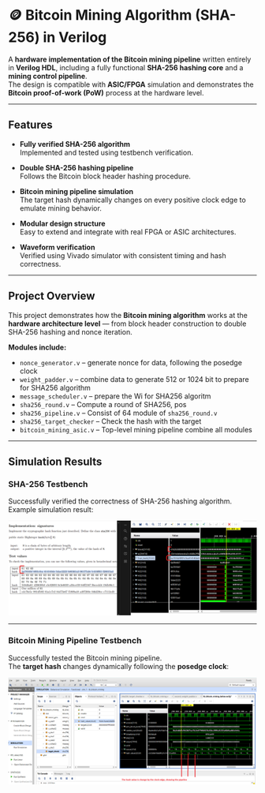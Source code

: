 # 🪙 Bitcoin Mining Algorithm (SHA-256) in Verilog

A **hardware implementation of the Bitcoin mining pipeline** written entirely in **Verilog HDL**, including a fully functional **SHA-256 hashing core** and a **mining control pipeline**.  
The design is compatible with **ASIC/FPGA** simulation and demonstrates the **Bitcoin proof-of-work (PoW)** process at the hardware level.

---

## Features

- **Fully verified SHA-256 algorithm**  
  Implemented and tested using testbench verification.

- **Double SHA-256 hashing pipeline**  
  Follows the Bitcoin block header hashing procedure.

- **Bitcoin mining pipeline simulation**  
  The target hash dynamically changes on every positive clock edge to emulate mining behavior.

- **Modular design structure**  
  Easy to extend and integrate with real FPGA or ASIC architectures.

- **Waveform verification**  
  Verified using Vivado simulator with consistent timing and hash correctness.

---

##  Project Overview

This project demonstrates how the **Bitcoin mining algorithm** works at the **hardware architecture level** — from block header construction to double SHA-256 hashing and nonce iteration.

**Modules include:**
- `nonce_generator.v` – generate nonce for data, following the posedge clock
- `weight_padder.v` – combine data to generate 512 or 1024 bit to prepare for SHA256 algorithm
- `message_scheduler.v` – prepare the Wi for SHA256 algoritm
- `sha256_round.v` – Compute a round of SHA256, pos
- `sha256_pipeline.v` – Consist of 64 module of `sha256_round.v`
- `sha256_target_checker` – Check the hash with the target  
- `bitcoin_mining_asic.v` – Top-level mining pipeline combine all modules  

---

##  Simulation Results

###  SHA-256 Testbench

Successfully verified the correctness of SHA-256 hashing algorithm.  
Example simulation result:

![SHA256 Simulation](bitcoin_mining_simulate/test_sha256_algorithm.png)

---

###  Bitcoin Mining Pipeline Testbench

Successfully tested the Bitcoin mining pipeline.  
The **target hash** changes dynamically following the **posedge clock**:

![Mining Simulation](bitcoin_mining_simulate/test_bitcoin_mining_asic.png)



